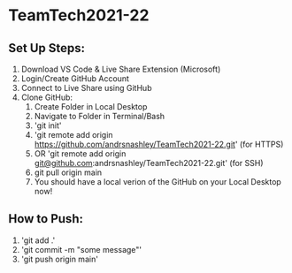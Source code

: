 # TeamTech2021-22

## Set Up Steps:
1) Download VS Code & Live Share Extension (Microsoft)
2) Login/Create GitHub Account 
3) Connect to Live Share using GitHub
4) Clone GitHub:
    1) Create Folder in Local Desktop
    2) Navigate to Folder in Terminal/Bash
    3) 'git init'
    4) 'git remote add origin https://github.com/andrsnashley/TeamTech2021-22.git' (for HTTPS)
    5) OR 'git remote add origin git@github.com:andrsnashley/TeamTech2021-22.git' (for SSH)
    6) git pull origin main
    7) You should have a local verion of the GitHub on your Local Desktop now!

## How to Push:
1) 'git add .'
2) 'git commit -m "some message"'
3) 'git push origin main'